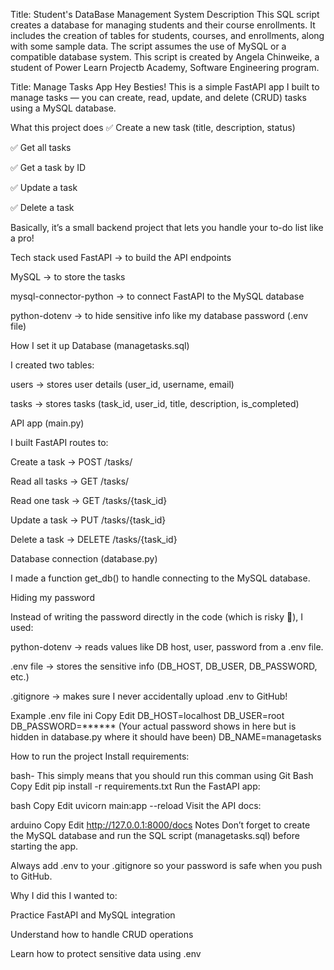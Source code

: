 Title: Student's DataBase Management System
Description
This SQL script creates a database for managing students and their course enrollments.
It includes the creation of tables for students, courses, and enrollments, along with some sample data.
The script assumes the use of MySQL or a compatible database system.
This script is created by Angela Chinweike, a student of Power Learn Projectb Academy,  Software Engineering program.

Title: Manage Tasks App
Hey Besties! 
This is a simple FastAPI app I built to manage tasks — you can create, read, update, and delete (CRUD) tasks using a MySQL database.

What this project does
✅ Create a new task (title, description, status)

✅ Get all tasks

✅ Get a task by ID

✅ Update a task

✅ Delete a task

Basically, it’s a small backend project that lets you handle your to-do list like a pro!


Tech stack used
FastAPI → to build the API endpoints

MySQL → to store the tasks

mysql-connector-python → to connect FastAPI to the MySQL database

python-dotenv → to hide sensitive info like my database password (.env file)

How I set it up
Database (managetasks.sql)

I created two tables:

users → stores user details (user_id, username, email)

tasks → stores tasks (task_id, user_id, title, description, is_completed)

API app (main.py)

I built FastAPI routes to:

Create a task → POST /tasks/

Read all tasks → GET /tasks/

Read one task → GET /tasks/{task_id}

Update a task → PUT /tasks/{task_id}

Delete a task → DELETE /tasks/{task_id}

Database connection (database.py)

I made a function get_db() to handle connecting to the MySQL database.



Hiding my password

Instead of writing the password directly in the code (which is risky 😬), I used:

python-dotenv → reads values like DB host, user, password from a .env file.

.env file → stores the sensitive info (DB_HOST, DB_USER, DB_PASSWORD, etc.)

.gitignore → makes sure I never accidentally upload .env to GitHub!


Example .env file
ini
Copy
Edit
DB_HOST=localhost
DB_USER=root
DB_PASSWORD=****** (Your actual password shows in here but is hidden in database.py where it should have been)
DB_NAME=managetasks

How to run the project
Install requirements:

bash- This simply means that you should run this comman using Git Bash
Copy
Edit
pip install -r requirements.txt
Run the FastAPI app:


bash
Copy
Edit
uvicorn main:app --reload
Visit the API docs:

arduino
Copy
Edit
http://127.0.0.1:8000/docs
Notes
Don’t forget to create the MySQL database and run the SQL script (managetasks.sql) before starting the app.

Always add .env to your .gitignore so your password is safe when you push to GitHub.

Why I did this
I wanted to:

Practice FastAPI and MySQL integration

Understand how to handle CRUD operations

Learn how to protect sensitive data using .env